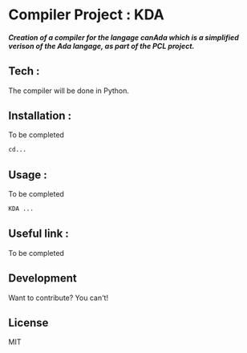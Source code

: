# Compiler Project : KDA
##### Creation of a compiler for the langage canAda which is a simplified verison of the Ada langage, as part of the PCL project.

## Tech :
The compiler will be done in Python. 

## Installation : 
To be completed

```sh
cd...
```

## Usage : 
To be completed

```sh
KDA ... 
```

## Useful link : 
To be completed

## Development
Want to contribute? You can't!

## License
MIT
